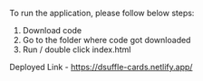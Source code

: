 To run the application, please follow below steps:

1. Download code
2. Go to the folder where code got downloaded
3. Run / double click index.html


Deployed Link - https://dsuffle-cards.netlify.app/
